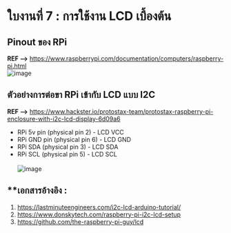 # **ใบงานที่ 7 : การใช้งาน LCD เบื้องต้น**  

## **Pinout ของ RPi** <br>
**REF -->** https://www.raspberrypi.com/documentation/computers/raspberry-pi.html <br> 
![image](https://www.raspberrypi.com/documentation/computers/images/GPIO-Pinout-Diagram-2.png)


## ตัวอย่างการต่อขา RPi เข้ากับ LCD แบบ I2C <br> 
**REF -->** https://www.hackster.io/protostax-team/protostax-raspberry-pi-enclosure-with-i2c-lcd-display-6d09a6  <br>
* RPi 5v pin (physical pin 2) - LCD VCC
* RPi GND pin (physical pin 6) - LCD GND
* RPi SDA (physical pin 3) - LCD SDA
* RPi SCL (physical pin 5) - LCD SCL
<br><br>
![image](https://hackster.imgix.net/uploads/attachments/1388247/protostax_lcd_kit_v2_bb_1Kr7x9Z9Ef.png?auto=compress%2Cformat&w=740&h=555&fit=max)

## **เอกสารอ้างอิง :
1. https://lastminuteengineers.com/i2c-lcd-arduino-tutorial/
2. https://www.donskytech.com/raspberry-pi-i2c-lcd-setup
3. https://github.com/the-raspberry-pi-guy/lcd 
